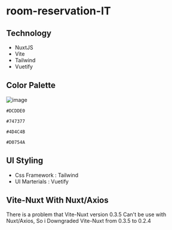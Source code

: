 # room-reservation-IT

## Technology
- NuxtJS
- Vite
- Tailwind
- Vuetify

## Color Palette
![image](https://user-images.githubusercontent.com/54875724/167244726-1aa8ca6f-33b1-4484-a7fc-0e83aa023c57.png)

``` 
#DCDDE0
```
``` 
#747377
```
``` 
#4D4C4B
```
``` 
#D0754A
```

## UI Styling
- Css Framework : Tailwind
- UI Marterials : Vuetify 

## Vite-Nuxt With Nuxt/Axios
There is a problem that Vite-Nuxt version 0.3.5 Can't be use with Nuxt/Axios,
So i Downgraded Vite-Nuxt from 0.3.5 to 0.2.4


